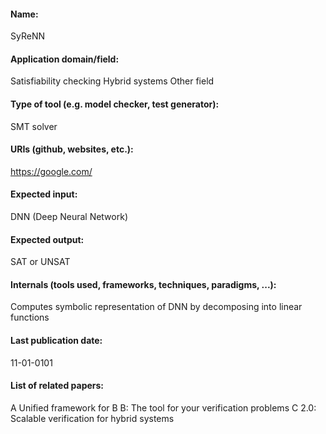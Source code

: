 #### Name:
SyReNN

#### Application domain/field:
Satisfiability checking
Hybrid systems
Other field

#### Type of tool (e.g. model checker, test generator): 
SMT solver

#### URIs (github, websites, etc.):
https://google.com/

#### Expected input:
DNN (Deep Neural Network)

#### Expected output:
SAT or UNSAT

#### Internals (tools used, frameworks, techniques, paradigms, ...):
Computes symbolic representation of DNN by decomposing into linear functions

#### Last publication date:
11-01-0101

#### List of related papers:
A Unified framework for B
B: The tool for your verification problems
C 2.0: Scalable verification for hybrid systems
